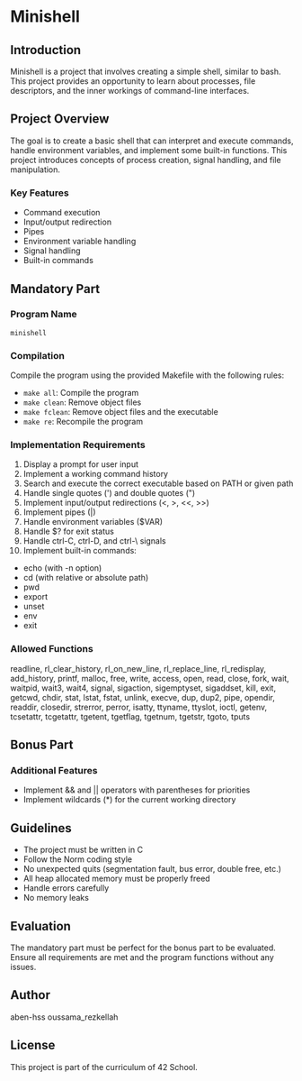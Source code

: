 # Minishell

## Introduction

Minishell is a project that involves creating a simple shell, similar to bash. This project provides an opportunity to learn about processes, file descriptors, and the inner workings of command-line interfaces.

## Project Overview

The goal is to create a basic shell that can interpret and execute commands, handle environment variables, and implement some built-in functions. This project introduces concepts of process creation, signal handling, and file manipulation.

### Key Features
- Command execution
- Input/output redirection
- Pipes
- Environment variable handling
- Signal handling
- Built-in commands

## Mandatory Part

### Program Name
`minishell`

### Compilation
Compile the program using the provided Makefile with the following rules:
- `make all`: Compile the program
- `make clean`: Remove object files
- `make fclean`: Remove object files and the executable
- `make re`: Recompile the program

### Implementation Requirements

1. Display a prompt for user input
2. Implement a working command history
3. Search and execute the correct executable based on PATH or given path
4. Handle single quotes (') and double quotes (")
5. Implement input/output redirections (<, >, <<, >>)
6. Implement pipes (|)
7. Handle environment variables ($VAR)
8. Handle $? for exit status
9. Handle ctrl-C, ctrl-D, and ctrl-\ signals
10. Implement built-in commands:
   - echo (with -n option)
   - cd (with relative or absolute path)
   - pwd
   - export
   - unset
   - env
   - exit

### Allowed Functions
readline, rl_clear_history, rl_on_new_line, rl_replace_line, rl_redisplay, add_history, printf, malloc, free, write, access, open, read, close, fork, wait, waitpid, wait3, wait4, signal, sigaction, sigemptyset, sigaddset, kill, exit, getcwd, chdir, stat, lstat, fstat, unlink, execve, dup, dup2, pipe, opendir, readdir, closedir, strerror, perror, isatty, ttyname, ttyslot, ioctl, getenv, tcsetattr, tcgetattr, tgetent, tgetflag, tgetnum, tgetstr, tgoto, tputs

## Bonus Part

### Additional Features
- Implement && and || operators with parentheses for priorities
- Implement wildcards (*) for the current working directory

## Guidelines

- The project must be written in C
- Follow the Norm coding style
- No unexpected quits (segmentation fault, bus error, double free, etc.)
- All heap allocated memory must be properly freed
- Handle errors carefully
- No memory leaks

## Evaluation

The mandatory part must be perfect for the bonus part to be evaluated. Ensure all requirements are met and the program functions without any issues.

## Author

aben-hss oussama_rezkellah 

## License

This project is part of the curriculum of 42 School.

